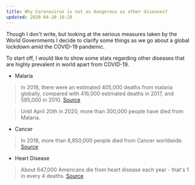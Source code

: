 ```yaml
---
title: Why Coronavirus is not as dangerous as other diseases?
updated: 2020-04-20 16:20
---
```


Though I don't write, but looking at the serious measures taken by the World Governments I decide to clarify some things as we go about a global lockdown amid the COVID-19 pandemic.


To start off, I would like to show some stats regarding other diseases that are highly prevalent in world apart from COVID-19.

* Malaria
> In 2018, there were an estimated 405,000 deaths from malaria globally, compared with 416,000 estimated deaths in 2017, and 585,000 in 2010.
[Source](https://www.who.int/news-room/feature-stories/detail/world-malaria-report-2019)

> Until April 20th in 2020, more than 300,000 people have died from Malaria.


* Cancer
> In 2018, more than 8,850,000 people died from Cancer worldwide.
[Source](https://gco.iarc.fr/)

* Heart Disease
> About 647,000 Americans die from heart disease each year - that's 1 in every 4 deaths.
[Source](https://www.cdc.gov/heartdisease/facts.htm)


